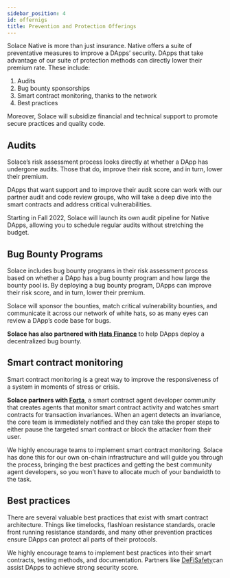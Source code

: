 ```yaml
---
sidebar_position: 4
id: offernigs
title: Prevention and Protection Offerings
---
```


Solace Native is more than just insurance. Native offers a suite of preventative measures to improve a DApps’ security. DApps that take advantage of our suite of protection methods can directly lower their premium rate. These include: 
1. Audits
2. Bug bounty sponsorships 
3. Smart contract monitoring, thanks to the  network
4. Best practices

Moreover, Solace will subsidize financial and technical support to promote secure practices and quality code.
## Audits
Solace’s risk assessment process looks directly at whether a DApp has undergone audits. Those that do, improve their risk score, and in turn, lower their premium.

DApps that want support and to improve their audit score can work with our partner audit and code review groups, who will take a deep dive into the smart contracts and address critical vulnerabilities.

Starting in Fall 2022, Solace will launch its own audit pipeline for Native DApps, allowing you to schedule regular audits without stretching the budget.

## Bug Bounty Programs
Solace includes bug bounty programs in their risk assessment process based on whether a DApp has a bug bounty program and how large the bounty pool is. By deploying a bug bounty program, DApps can improve their risk score, and in turn, lower their premium.

Solace will sponsor the bounties, match critical vulnerability bounties, and communicate it across our network of white hats, so as many eyes can review a DApp’s code base for bugs.

**Solace has also partnered with [Hats Finance](https://hats.finance/)** to help DApps deploy a decentralized bug bounty.

## Smart contract monitoring  

Smart contract monitoring is a great way to improve the responsiveness of a system in moments of stress or crisis. 

**Solace partners with [Forta](https://forta.org/)**, a smart contract agent developer community that creates agents that monitor smart contract activity and watches smart contracts for transaction invariances. When an agent detects an invariance, the core team is immediately notified and they can take the proper steps to either pause the targeted smart contract or block the attacker from their user.

We highly encourage teams to implement smart contract monitoring. Solace has done this for our own on-chain infrastructure and will guide you through the process, bringing the best practices and getting the best community agent developers, so you won’t have to allocate much of your bandwidth to the task.

## Best practices

There are several valuable best practices that exist with smart contract architecture. Things like timelocks, flashloan resistance standards, oracle front running resistance standards, and many other prevention practices ensure DApps can protect all parts of their protocols. 

We highly encourage teams to implement best practices into their smart contracts, testing methods, and documentation. Partners like [DeFiSafety](https://www.defisafety.com/)can assist DApps to achieve strong security score.




